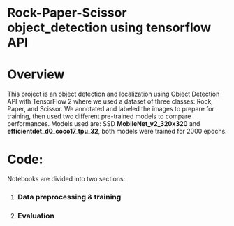 # Rock-Paper-Scissor object_detection using tensorflow API


# Overview

This project is an object detection and localization using Object Detection API with TensorFlow 2 where we used a dataset of three classes: Rock, Paper, and Scissor. We annotated and labeled the images to prepare for training, then used two different pre-trained models to compare performances. Models used are: SSD **MobileNet_v2_320x320** and **efficientdet_d0_coco17_tpu_32**, both models were trained for 2000 epochs.

# Code:

Notebooks are divided into two sections:

1.   ### Data preprocessing & training
2.   ### Evaluation  


